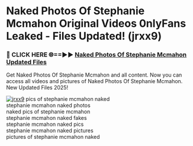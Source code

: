 # Naked Photos Of Stephanie Mcmahon Original Videos 0nlyFans Leaked - Files Updated! (jrxx9)

<h3>🔴 CLICK HERE 🌐==►► <a href="https://tinyurl.com/up5wt9bj" rel="nofollow">Naked Photos Of Stephanie Mcmahon Updated Files</a></h3>

Get Naked Photos Of Stephanie Mcmahon and all content. Now you can access all videos and pictures of Naked Photos Of Stephanie Mcmahon. New Updated Files 2025!

[![jrxx9](https://i.imgur.com/ABiUzMV.gif)](https://tinyurl.com/up5wt9bj)
pics of stephanie mcmahon naked<br>
stephanie mcmahon naked photos<br>
naked pics of stephanie mcmahon<br>
stephanie mcmahon naked fakes<br>
stephanie mcmahon naked pics<br>
stephanie mcmahon naked pictures<br>
pictures of stephanie mcmahon naked